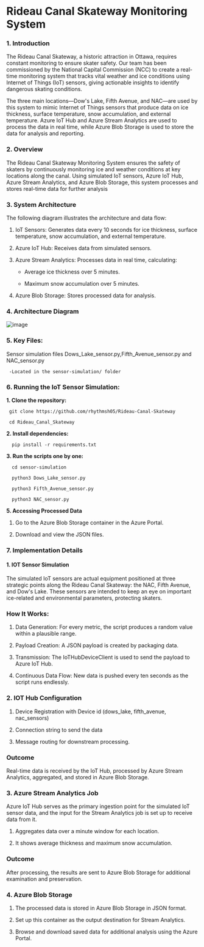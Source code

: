 # Rideau Canal Skateway Monitoring System
### 1. Introduction
The Rideau Canal Skateway, a historic attraction in Ottawa, requires constant monitoring to ensure skater safety. Our team has been commissioned by the National Capital Commission (NCC) to create a real-time monitoring system that tracks vital weather and ice conditions using Internet of Things (IoT) sensors, giving actionable insights to identify dangerous skating conditions.

The three main locations—Dow's Lake, Fifth Avenue, and NAC—are used by this system to mimic Internet of Things sensors that produce data on ice thickness, surface temperature, snow accumulation, and external temperature. Azure IoT Hub and Azure Stream Analytics are used to process the data in real time, while Azure Blob Storage is used to store the data for analysis and reporting.

### 2. Overview
The Rideau Canal Skateway Monitoring System ensures the safety of skaters by continuously monitoring ice and weather conditions at key locations along the canal. Using simulated IoT sensors, Azure IoT Hub, Azure Stream Analytics, and Azure Blob Storage, this system processes and stores real-time data for further analysis

### 3. System Architecture
The following diagram illustrates the architecture and data flow:

1. IoT Sensors: Generates data every 10 seconds for ice thickness, surface temperature, snow accumulation, and external temperature.
2. Azure IoT Hub: Receives data from simulated sensors.
3. Azure Stream Analytics: Processes data in real time, calculating:
   
      - Average ice thickness over 5 minutes.
   
      - Maximum snow accumulation over 5 minutes.
5. Azure Blob Storage: Stores processed data for analysis.

### 4. Architecture Diagram
![image](https://github.com/user-attachments/assets/a2cffdff-1724-4e72-b364-571ffc1ea57e)

### 5. Key Files:
Sensor simulation files Dows_Lake_sensor.py,Fifth_Avenue_sensor.py and NAC_sensor.py

     -Located in the sensor-simulation/ folder
     
### 6. Running the IoT Sensor Simulation:

**1. Clone the repository:**
       
     git clone https://github.com/rhythmsh05/Rideau-Canal-Skateway
     
     cd Rideau_Canal_Skateway

**2. Install dependencies:**
   
      pip install -r requirements.txt
   
**3. Run the scripts one by one:**

      cd sensor-simulation
   
      python3 Dows_Lake_sensor.py
   
      python3 Fifth_Avenue_sensor.py

      python3 NAC_sensor.py
   
 **5. Accessing Processed Data**
    
  1. Go to the Azure Blob Storage container in the Azure Portal.
   
  2. Download and view the JSON files.
   
### 7. Implementation Details

#### 1. IOT Sensor Simulation
The simulated IoT sensors are actual equipment positioned at three strategic points along the Rideau Canal Skateway: the NAC, Fifth Avenue, and Dow's Lake. These sensors are intended to keep an eye on important ice-related and environmental parameters, protecting skaters.

### How It Works:
1. Data Generation: For every metric, the script produces a random value within a plausible range.
   
2. Payload Creation: A JSON payload is created by packaging data.
   
3. Transmission: The IoTHubDeviceClient is used to send the payload to Azure IoT Hub.
   
4. Continuous Data Flow: New data is pushed every ten seconds as the script runs endlessly.

### 2. IOT Hub Configuration
1. Device Registration with Device id (dows_lake, fifth_avenue, nac_sensors)

2. Connection string to send the data

3. Message routing for downstream processing.

### Outcome
Real-time data is received by the IoT Hub, processed by Azure Stream Analytics, aggregated, and stored in Azure Blob Storage.

### 3. Azure Stream Analytics Job
Azure IoT Hub serves as the primary ingestion point for the simulated IoT sensor data, and the input for the Stream Analytics job is set up to receive data from it.

1. Aggregates data over a minute window for each location.

2. It shows average thickness and maximum snow accumulation.

### Outcome
After processing, the results are sent to Azure Blob Storage for additional examination and preservation.

### 4. Azure Blob Storage
1. The processed data is stored in Azure Blob Storage in JSON format.

2. Set up this container as the output destination for Stream Analytics.

3. Browse and download saved data for additional analysis using the Azure Portal.
